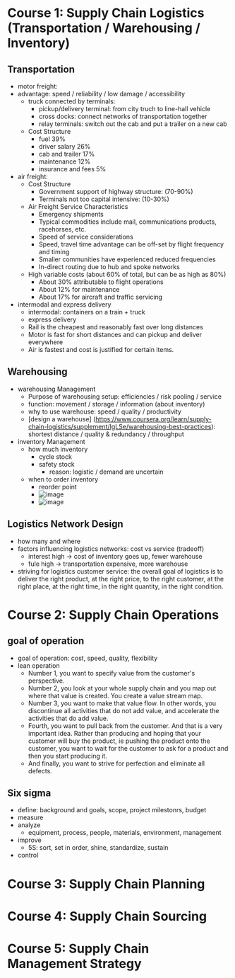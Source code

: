 # Course 1: Supply Chain Logistics (Transportation / Warehousing / Inventory)
## Transportation
* motor freight:
 * advantage: speed / reliability / low damage / accessibility
    * truck connected by terminals:
        * pickup/delivery terminal: from city truch to line-hall vehicle
        * cross docks: connect networks of transportation together
        * relay terminals: switch out the cab and put a trailer on a new cab
    * Cost Structure
        * fuel 39% 
        * driver salary 26%
        * cab and trailer 17%
        * maintenance 12% 
        * insurance and fees 5%
* air freight:
   * Cost Structure
      * Government support of highway structure: (70-90%)
      * Terminals not too capital intensive: (10-30%)
   * Air Freight Service Characteristics
      * Emergency shipments
      * Typical commodities include mail, communications products, racehorses, etc.
      * Speed of service considerations
      * Speed, travel time advantage can be off-set by flight frequency and timing
      * Smaller communities have experienced reduced frequencies
      * In-direct routing due to hub and spoke networks
   * High variable costs (about 60% of total, but can be as high as 80%)
      * About 30% attributable to flight operations
      * About 12% for maintenance
      * About 17% for aircraft and traffic servicing
* intermodal and express delivery
     * intermodal: containers on a train + truck
     * express delivery
     * Rail is the cheapest and reasonably fast over long distances
     * Motor is fast for short distances and can pickup and deliver everywhere
     * Air is fastest and cost is justified for certain items.
## Warehousing 
* warehousing Management
     * Purpose of warehousing setup: efficiencies / risk pooling / service
     * function: movement / storage / information (about inventory)
     * why to use warehouse: speed / quality / productivity
     * [design a warehouse] (https://www.coursera.org/learn/supply-chain-logistics/supplement/IgLSe/warehousing-best-practices): shortest distance / quality & redundancy / throughput
* inventory Management
     * how much inventory
          * cycle stock
          * safety stock
              * reason: logistic / demand are uncertain 
     * when to order inventory
          * reorder point
          * ![image](https://github.com/jinfeijoy/supply_chain/assets/16402963/1308d340-7a69-4063-b429-4718cb21e588)
          * ![image](https://github.com/jinfeijoy/supply_chain/assets/16402963/72da8ac7-3dea-45d6-973c-69c9d98e0c7b)
## Logistics Network Design
* how many and where
* factors influencing logistics networks: cost vs service (tradeoff)
     * interest high -> cost of inventory goes up, fewer warehouse 
     * fule high -> transportation expensive, more warehouse  
* striving for logistics customer service: the overall goal of logistics is to deliver the right product, at the right price, to the right customer, at the right place, at the right time, in the right quantity, in the right condition. 


# Course 2: Supply Chain Operations
## goal of operation
* goal of operation: cost, speed, quality, flexibility
* lean operation
   * Number 1, you want to specify value from the customer's perspective.
   * Number 2, you look at your whole supply chain and you map out where that value is created. You create a value stream map.
   * Number 3, you want to make that value flow. In other words, you discontinue all activities that do not add value, and accelerate the activities that do add value.
   * Fourth, you want to pull back from the customer. And that is a very important idea. Rather than producing and hoping that your customer will buy the product, ie pushing the product onto the customer, you want to wait for the customer to ask for a product and then you start producing it.
   * And finally, you want to strive for perfection and eliminate all defects.
## Six sigma
* define: background and goals, scope, project milestonrs, budget
* measure
* analyze
   * equipment, process, people, materials, environment, management
* improve
   * 5S: sort, set in order, shine, standardize, sustain
* control 
# Course 3: Supply Chain Planning

# Course 4: Supply Chain Sourcing

# Course 5: Supply Chain Management Strategy 
